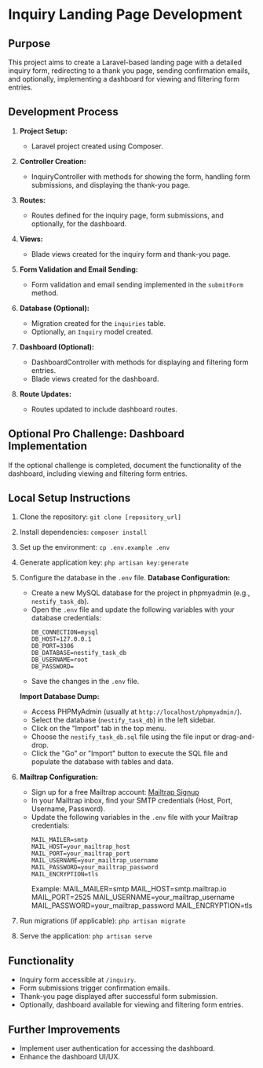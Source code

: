 # Inquiry Landing Page Development

## Purpose

This project aims to create a Laravel-based landing page with a detailed inquiry form, redirecting to a thank you page, sending confirmation emails, and optionally, implementing a dashboard for viewing and filtering form entries.

## Development Process

1. **Project Setup:**
   - Laravel project created using Composer.

2. **Controller Creation:**
   - InquiryController with methods for showing the form, handling form submissions, and displaying the thank-you page.

3. **Routes:**
   - Routes defined for the inquiry page, form submissions, and optionally, for the dashboard.

4. **Views:**
   - Blade views created for the inquiry form and thank-you page.

5. **Form Validation and Email Sending:**
   - Form validation and email sending implemented in the `submitForm` method.

6. **Database (Optional):**
   - Migration created for the `inquiries` table.
   - Optionally, an `Inquiry` model created.

7. **Dashboard (Optional):**
   - DashboardController with methods for displaying and filtering form entries.
   - Blade views created for the dashboard.

8. **Route Updates:**
   - Routes updated to include dashboard routes.

## Optional Pro Challenge: Dashboard Implementation

If the optional challenge is completed, document the functionality of the dashboard, including viewing and filtering form entries.

## Local Setup Instructions

1. Clone the repository: `git clone [repository_url]`
2. Install dependencies: `composer install`
3. Set up the environment: `cp .env.example .env`
4. Generate application key: `php artisan key:generate`
5. Configure the database in the `.env` file.
    **Database Configuration:**
    - Create a new MySQL database for the project in phpmyadmin (e.g., `nestify_task_db`).
    - Open the `.env` file and update the following variables with your database credentials:
        ```env
        DB_CONNECTION=mysql
        DB_HOST=127.0.0.1
        DB_PORT=3306
        DB_DATABASE=nestify_task_db
        DB_USERNAME=root
        DB_PASSWORD=
        ```
    - Save the changes in the `.env` file.

    **Import Database Dump:**
    - Access PHPMyAdmin (usually at `http://localhost/phpmyadmin/`).
    - Select the database (`nestify_task_db`) in the left sidebar.
    - Click on the "Import" tab in the top menu.
    - Choose the `nestify_task_db.sql` file using the file input or drag-and-drop.
    - Click the "Go" or "Import" button to execute the SQL file and populate the database with tables and data.
    
7. **Mailtrap Configuration:**
    - Sign up for a free Mailtrap account: [Mailtrap Signup](https://mailtrap.io/)
    - In your Mailtrap inbox, find your SMTP credentials (Host, Port, Username, Password).
    - Update the following variables in the `.env` file with your Mailtrap credentials:
        ```env
        MAIL_MAILER=smtp
        MAIL_HOST=your_mailtrap_host
        MAIL_PORT=your_mailtrap_port
        MAIL_USERNAME=your_mailtrap_username
        MAIL_PASSWORD=your_mailtrap_password
        MAIL_ENCRYPTION=tls
        ```
        Example: 
        MAIL_MAILER=smtp
        MAIL_HOST=smtp.mailtrap.io
        MAIL_PORT=2525
        MAIL_USERNAME=your_mailtrap_username
        MAIL_PASSWORD=your_mailtrap_password
        MAIL_ENCRYPTION=tls

8. Run migrations (if applicable): `php artisan migrate`
9. Serve the application: `php artisan serve`

## Functionality

- Inquiry form accessible at `/inquiry`.
- Form submissions trigger confirmation emails.
- Thank-you page displayed after successful form submission.
- Optionally, dashboard available for viewing and filtering form entries.

## Further Improvements

- Implement user authentication for accessing the dashboard.
- Enhance the dashboard UI/UX.

